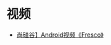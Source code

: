 


# 视频

* [尚硅谷】Android视频《Fresco》](https://www.bilibili.com/video/av22725204/?spm_id_from=333.788.videocard.8)
